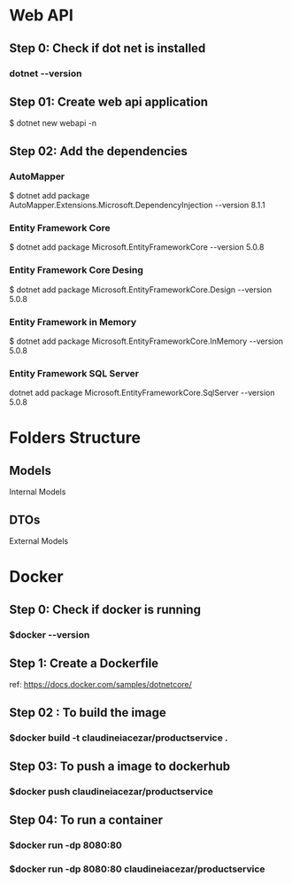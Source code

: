 #

# Web API

## Step 0: Check if dot net is installed

### dotnet --version

## Step 01: Create web api application

$ dotnet new webapi -n <app-name>

## Step 02: Add the dependencies

### AutoMapper

$ dotnet add package AutoMapper.Extensions.Microsoft.DependencyInjection --version 8.1.1

### Entity Framework Core

$ dotnet add package Microsoft.EntityFrameworkCore --version 5.0.8

### Entity Framework Core Desing

$ dotnet add package Microsoft.EntityFrameworkCore.Design --version 5.0.8

### Entity Framework in Memory

$ dotnet add package Microsoft.EntityFrameworkCore.InMemory --version 5.0.8

### Entity Framework SQL Server

dotnet add package Microsoft.EntityFrameworkCore.SqlServer --version 5.0.8

# Folders Structure

## Models

Internal Models

## DTOs

External Models

#

# Docker

## Step 0: Check if docker is running

### $docker --version

## Step 1: Create a Dockerfile

ref: https://docs.docker.com/samples/dotnetcore/

## Step 02 : To build the image

### $docker build -t claudineiacezar/productservice .

## Step 03: To push a image to dockerhub

### $docker push claudineiacezar/productservice

## Step 04: To run a container

### $docker run -dp 8080:80 <image name>

### $docker run -dp 8080:80 claudineiacezar/productservice
